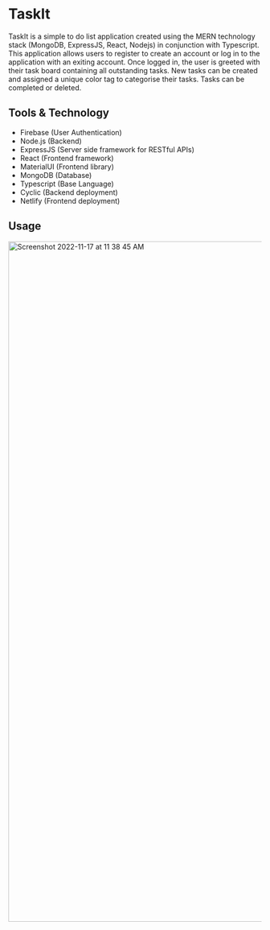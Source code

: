 # TaskIt
TaskIt is a simple to do list application created using the MERN technology stack (MongoDB, ExpressJS, React, Nodejs) in conjunction with Typescript. This application allows users to register to create an account or log in to the application with an exiting account. Once logged in, the user is greeted with their task board containing all outstanding tasks. New tasks can be created and assigned a unique color tag to categorise their tasks. Tasks can be completed or deleted.

## Tools & Technology
- Firebase (User Authentication)
- Node.js (Backend)
- ExpressJS (Server side framework for RESTful APIs)
- React (Frontend framework)
- MaterialUI (Frontend library)
- MongoDB (Database)
- Typescript (Base Language)
- Cyclic (Backend deployment)
- Netlify (Frontend deployment)

## Usage
<img width="1352" alt="Screenshot 2022-11-17 at 11 38 45 AM" src="https://user-images.githubusercontent.com/89432415/202309840-29a66bf8-38ed-41e4-b3b6-193f3c96d068.png">
